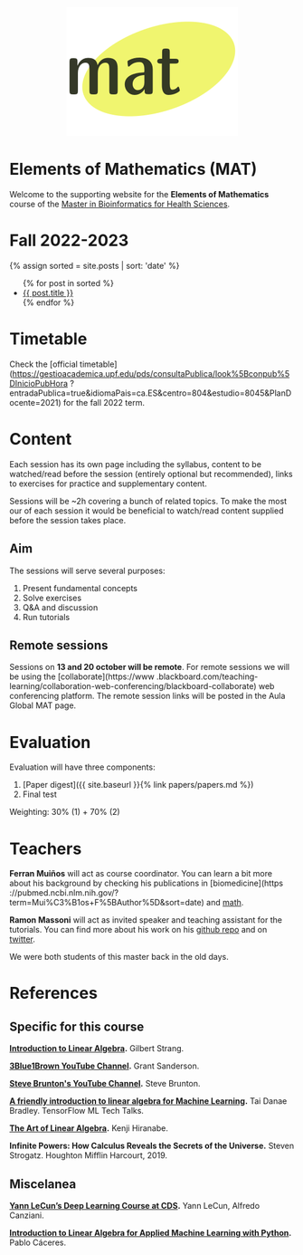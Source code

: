 <p align="center">
  <img src="images/logo-mat.png" alt="MAT's logo"/>
</p>

# Elements of Mathematics (MAT)

Welcome to the supporting website for the **Elements of Mathematics** course of the [Master in
 Bioinformatics for Health Sciences](https://www.upf.edu/web/bioinformatics). 
 
# Fall 2022-2023

{% assign sorted = site.posts | sort: 'date' %}
<ul>
  {% for post in sorted %}
    <li>
      <a href="{{site.baseurl}}{{ post.url }}">{{ post.title }}</a>
    </li>
  {% endfor %}
</ul>

# Timetable

Check the [official timetable](https://gestioacademica.upf.edu/pds/consultaPublica/look%5Bconpub%5DInicioPubHora
?entradaPublica=true&idiomaPais=ca.ES&centro=804&estudio=8045&PlanDocente=2021) for the fall 2022 term.

# Content

Each session has its own page including the syllabus, content to be watched/read before the session (entirely optional but recommended), links to exercises for practice and supplementary content.

Sessions will be ~2h covering a bunch of related topics. To make the most our of each session it would be beneficial to watch/read content supplied before the session takes place.

## Aim

The sessions will serve several purposes:

1. Present fundamental concepts
2. Solve exercises
3. Q&A and discussion
4. Run tutorials

## Remote sessions

Sessions on **13 and 20 october will be remote**. For remote sessions we will be using the [collaborate](https://www
.blackboard.com/teaching-learning/collaboration-web-conferencing/blackboard-collaborate) web conferencing platform. The remote session links will be posted in the Aula Global MAT page.

# Evaluation

Evaluation will have three components:

1. [Paper digest]({{ site.baseurl }}{% link papers/papers.md %})
2. Final test

Weighting: 30% (1) + 70% (2)

# Teachers

**Ferran Muiños** will act as course coordinator. You can learn a bit more about his background by checking his publications in [biomedicine](https
://pubmed.ncbi.nlm.nih.gov/?term=Mui%C3%B1os+F%5BAuthor%5D&sort=date) and [math](https://zbmath.org/?q=ai%3Amuinos.ferran).

**Ramon Massoni** will act as invited speaker and teaching assistant for the tutorials. 
You can find more about his work on his [github repo](https://github.com/massonix) and on [twitter](https://twitter.com/rmassonix).

We were both students of this master back in the old days.

# References

## Specific for this course

**[Introduction to Linear Algebra](http://math.mit.edu/~gs/linearalgebra).**
Gilbert Strang.

**[3Blue1Brown YouTube Channel](https://www.youtube.com/c/3blue1brown).**
Grant Sanderson.

**[Steve Brunton's YouTube Channel](https://www.youtube.com/channel/UCm5mt-A4w61lknZ9lCsZtBw).**
Steve Brunton.

**[A friendly introduction to linear algebra for Machine Learning](https://www.youtube.com/watch?v=LlKAna21fLE).**
Tai Danae Bradley. TensorFlow ML Tech Talks.

**[The Art of Linear Algebra](https://github.com/kenjihiranabe/The-Art-of-Linear-Algebra).**
Kenji Hiranabe.

**Infinite Powers: How Calculus Reveals the Secrets of the Universe.**
Steven Strogatz. Houghton Mifflin Harcourt, 2019.

## Miscelanea

**[Yann LeCun’s Deep Learning Course at CDS](https://cds.nyu.edu/deep-learning/).**
Yann LeCun, Alfredo Canziani.

**[Introduction to Linear Algebra for Applied Machine Learning with Python](https://pabloinsente.github.io/intro-linear-algebra).**
Pablo Cáceres.
